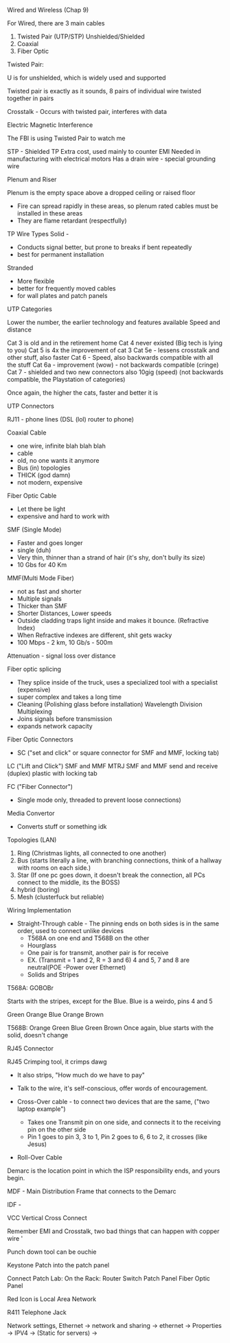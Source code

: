 Wired and Wireless (Chap 9)

For Wired, there are 3 main cables 

1. Twisted Pair (UTP/STP) Unshielded/Shielded
2. Coaxial 
3. Fiber Optic 

Twisted Pair: 

U is for unshielded, which is widely used and supported

Twisted pair is exactly as it sounds, 8 pairs of individual wire twisted together in pairs 

Crosstalk - Occurs with twisted pair, interferes with data 

Electric Magnetic Interference 

The FBI is using Twisted Pair to watch me 

STP - Shielded TP 
Extra cost, used mainly to counter EMI 
Needed in manufacturing with electrical motors 
Has a drain wire - special grounding wire 

Plenum and Riser 

Plenum is the empty space above a dropped ceiling or raised floor

- Fire can spread rapidly in these areas, so plenum rated cables must be installed in these areas
- They are flame retardant (respectfully)

TP Wire Types 
Solid -
- Conducts signal better, but prone to breaks if bent repeatedly 
- best for permanent installation

Stranded 
- More flexible 
- better for frequently moved cables
- for wall plates and patch panels 

UTP Categories

Lower the number, the earlier technology and features available 
Speed and distance 

Cat 3 is old and in the retirement home
Cat 4 never existed (Big tech is lying to you)
Cat 5 is 4x the improvement of cat 3 
Cat 5e - lessens crosstalk and other stuff, also faster
Cat 6 - Speed, also backwards compatible with all the stuff 
Cat 6a - improvement (wow) - not backwards compatible (cringe) 
Cat 7 - shielded and two new connectors also 10gig (speed) (not backwards compatible, the Playstation of categories)

Once again, the higher the cats, faster and better it is 


UTP Connectors 

RJ11 - phone lines (DSL (lol) router to phone)

Coaxial Cable 

- one wire, infinite blah blah blah
- cable 
- old, no one wants it anymore 
- Bus (in) topologies
- THICK (god damn)
- not modern, expensive

Fiber Optic Cable 
- Let there be light 
-  expensive and hard to work with 

SMF (Single Mode)
- Faster and goes longer
- single (duh) 
- Very thin, thinner than a strand of hair (it's shy, don't bully its size)
- 10 Gbs for 40 Km 

MMF(Multi Mode Fiber)
- not as fast and shorter
- Multiple signals 
- Thicker than SMF
- Shorter Distances, Lower speeds
- Outside cladding traps light inside and makes it bounce. (Refractive Index)
- When Refractive indexes are different, shit gets wacky 
- 100 Mbps - 2 km, 10 Gb/s - 500m

Attenuation - signal loss over distance 

Fiber optic splicing 
- They splice inside of the truck, uses a specialized tool with a specialist (expensive)
- super complex and takes a long time 
- Cleaning (Polishing glass before installation) 
Wavelength Division Multiplexing 
- Joins signals before transmission
- expands network capacity 

Fiber Optic Connectors

- SC ("set and click" or square connector for SMF and MMF, locking tab)

LC ("Lift and Click") 
SMF and MMF 
MTRJ 
SMF and MMF 
send and receive (duplex)
plastic with locking tab

FC ("Fiber Connector")
- Single mode only, threaded to prevent loose connections) 

Media Convertor 
- Converts stuff or something idk 

Topologies (LAN)

1. Ring (Christmas lights, all connected to one another)
2. Bus (starts literally a line, with branching connections, think of a hallway with rooms on each side.)
3. Star (If one pc goes down, it doesn't break the connection, all PCs connect to the middle, its the BOSS)
4. hybrid (boring)
5. Mesh (clusterfuck but reliable)


Wiring Implementation 
- Straight-Through cable - The pinning ends on both sides is in the same order, used to connect unlike devices
	- T568A on one end and T568B on the other 
	- Hourglass 
	- One pair is for transmit, another pair is for receive
	- EX. (Transmit = 1 and 2, R = 3 and 6) 4 and 5, 7 and 8 are neutral(POE -Power over Ethernet)
	- Solids and Stripes 

T568A: GOBOBr 

Starts with the stripes, except for the Blue. Blue is a weirdo, pins 4 and 5 

Green Orange Blue Orange Brown 

T568B: 
Orange Green Blue Green Brown 
Once again, blue starts with the solid, doesn't change 

RJ45 Connector 

RJ45 Crimping tool, it crimps dawg 
- It also strips, "How much do we have to pay"
- Talk to the wire, it's self-conscious, offer words of encouragement.  

- Cross-Over cable - to connect two devices that are the same, ("two laptop example")
	- Takes one Transmit pin on one side, and connects it to the receiving pin on the other side
	- Pin 1 goes to pin 3, 3 to 1, Pin 2 goes to 6, 6 to 2, it crosses (like Jesus)  
- Roll-Over Cable   

Demarc is the location point in which the ISP responsibility ends, and yours begin. 

MDF - Main Distribution Frame that connects to the Demarc 

IDF - 

VCC Vertical Cross Connect 

Remember EMI and Crosstalk, two bad things that can happen with copper wire '

Punch down tool can be ouchie 

Keystone Patch into the patch panel 

Connect Patch Lab: 
On the Rack: 
Router
Switch
Patch Panel
Fiber Optic Panel 


Red Icon is Local Area Network 

R411 Telephone Jack

Network settings, Ethernet -> network and sharing -> ethernet -> Properties -> IPV4 -> (Static for servers) -> 


